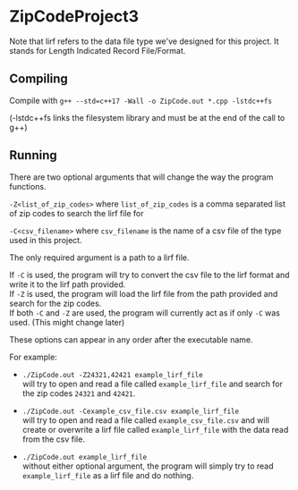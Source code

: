 # ZipCodeProject3

Note that lirf refers to the data file type we've designed for this project. It stands for Length Indicated Record File/Format. 

## Compiling
Compile with `g++ --std=c++17 -Wall -o ZipCode.out *.cpp -lstdc++fs` 

(-lstdc++fs links the filesystem library and must be at the end of the call to g++)

## Running
There are two optional arguments that will change the way the program functions.

  `-Z<list_of_zip_codes>` where `list_of_zip_codes` is a comma separated list of zip codes to search the lirf file for
  
  `-C<csv_filename>` where `csv_filename` is the name of a csv file of the type used in this project.

The only required argument is a path to a lirf file. 

If `-C` is used, the program will try to convert the csv file to the lirf format and write it to the lirf path provided.  
If `-Z` is used, the program will load the lirf file from the path provided and search for the zip codes.  
If both `-C` and `-Z` are used, the program will currently act as if only `-C` was used. (This might change later)

These options can appear in any order after the executable name. 

For example: 

- `./ZipCode.out -Z24321,42421 example_lirf_file`  
will try to open and read a file called `example_lirf_file` and search for the zip codes `24321` and `42421`.

- `./ZipCode.out -Cexample_csv_file.csv example_lirf_file`  
will try to open and read a file called `example_csv_file.csv` and will create or overwrite a lirf file called `example_lirf_file` with the data read from the csv file. 

- `./ZipCode.out example_lirf_file`  
without either optional argument, the program will simply try to read `example_lirf_file` as a lirf file and do nothing. 
